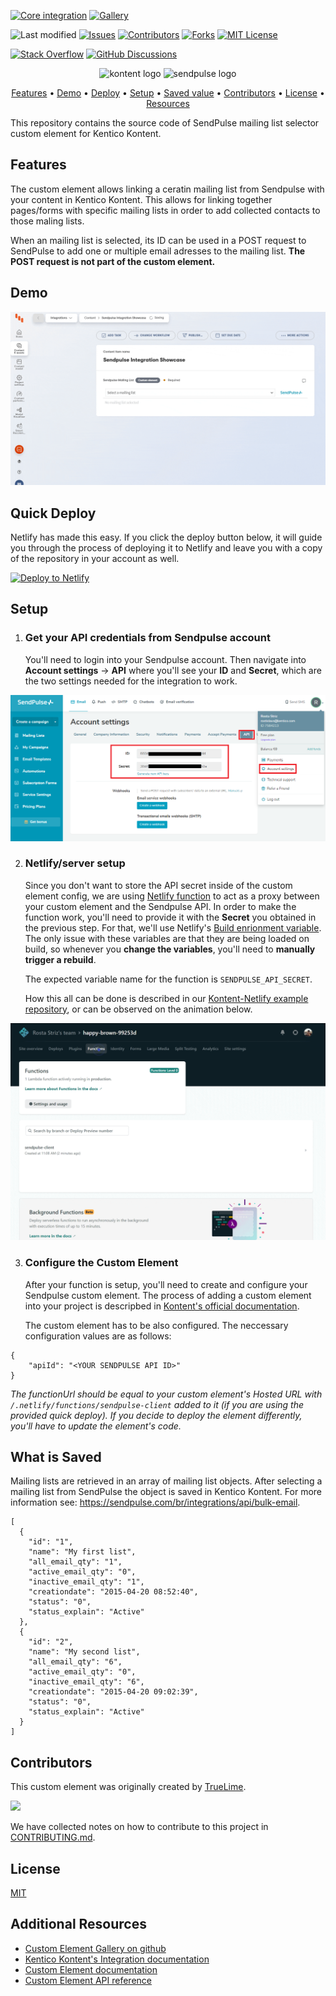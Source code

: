 [![Core integration][core-shield]](https://kontent.ai/integrations/sendpulse)
[![Gallery][gallery-shield]](https://kentico.github.io/kontent-custom-element-samples/gallery/)

![Last modified][last-commit]
[![Issues][issues-shield]][issues-url]
[![Contributors][contributors-shield]][contributors-url]
[![Forks][forks-shield]][forks-url]
[![MIT License][license-shield]][license-url]

[![Stack Overflow][stack-shield]](https://stackoverflow.com/tags/kentico-kontent)
[![GitHub Discussions][discussion-shield]](https://github.com/Kentico/Home/discussions)

<p align="center">
<image src="docs/01-kk-logo-main.svg" alt="kontent logo" width="300" />
<image src="docs/sendpulse-logo.png" 
alt="sendpulse logo" width="400">
</p>

<p align="center">
  <a href="#features">Features</a> •
  <a href="#demo">Demo</a> •
  <a href="#quick-deploy">Deploy</a> •
  <a href="#setup">Setup</a> •
  <a href="#what-is-saved">Saved value</a> •
  <a href="#contributors">Contributors</a> •
  <a href="#license">License</a> •
  <a href="#additional-resources">Resources</a>
</p>

This repository contains the source code of SendPulse mailing list selector custom element for Kentico Kontent. 

## Features
The custom element allows linking a ceratin mailing list from Sendpulse with your content in Kentico Kontent. This allows for linking together pages/forms with specific mailing lists in order to add collected contacts to those maling lists. 

When an mailing list is selected, its ID can be used in a POST request to SendPulse to add one or multiple email adresses to the mailing list. **The POST request is not part of the custom element.**

## Demo

![Demo Animation][product-demo]

## Quick Deploy

Netlify has made this easy. If you click the deploy button below, it will guide you through the process of deploying it to Netlify and leave you with a copy of the repository in your account as well.

[![Deploy to Netlify](https://www.netlify.com/img/deploy/button.svg)](https://app.netlify.com/start/deploy?repository=https://github.com/Kentico/kontent-custom-element-sendpulse)


## Setup
1. ### Get your API credentials from Sendpulse account
    You'll need to login into your Sendpulse account. Then navigate into **Account settings** -> **API** where you'll see your **ID** and **Secret**, which are the two settings needed for the integration to work. 

![Sendpulse Api Key](docs/sendpulse_setup.png)

2. ### Netlify/server setup
    Since you don't want to store the API secret inside of the custom element config, we are using [Netlify function](https://docs.netlify.com/functions/overview/) to act as a proxy between your custom element and the Sendpulse API. In order to make the function work, you'll need to provide it with the **Secret** you obtained in the previous step. For that, we'll use Netlify's [Build enrionment variable](https://docs.netlify.com/configure-builds/environment-variables/). The only issue with these variables are that they are being loaded on build, so whenever you **change the variables**, you'll need to **manually trigger a rebuild**. 

    The expected variable name for the function is `SENDPULSE_API_SECRET`.

    How this all can be done is described in our [Kontent-Netlify example repository](https://github.com/Kentico/kontent-netlify-webhook-processor#setup), or can be observed on the animation below.

![Netlify variable setup](docs/sendulse_function_setup.gif?raw=true)

3. ### Configure the Custom Element 
    After your function is setup, you'll need to create and configure your Sendpulse custom element. The process of adding a custom element into your project is descripbed in [Kontent's official documentation](https://docs.kontent.ai/tutorials/develop-apps/integrate/content-editing-extensions#a-displaying-your-custom-editor-in-kentico-kontent). 

    The custom element has to be also configured. The neccessary configuration values are as follows:

```
{
    "apiId": "<YOUR SENDPULSE API ID>"
}

```
_The functionUrl should be equal to your custom element's Hosted URL with `/.netlify/functions/sendpulse-client` added to it (if you are using the provided quick deploy). If you decide to deploy the element differently, you'll have to update the element's code._

## What is Saved

Mailing lists are retrieved in an array of mailing list objects. After selecting a mailing list from SendPulse the object is saved in Kentico Kontent.
For more information see: https://sendpulse.com/br/integrations/api/bulk-email.

```
[
  {
    "id": "1",
    "name": "My first list",
    "all_email_qty": "1",
    "active_email_qty": "0",
    "inactive_email_qty": "1",
    "creationdate": "2015-04-20 08:52:40",
    "status": "0",
    "status_explain": "Active"
  },
  {
    "id": "2",
    "name": "My second list",
    "all_email_qty": "6",
    "active_email_qty": "0",
    "inactive_email_qty": "6",
    "creationdate": "2015-04-20 09:02:39",
    "status": "0",
    "status_explain": "Active"
  }
]
```

## Contributors
This custom element was originally created by <a href="https://www.truelime.nl/">TrueLime</a>.

<a href="https://github.com/Kentico/kontent-custom-element-sendpulse/graphs/contributors">
  <img src="https://contrib.rocks/image?repo=Kentico/kontent-custom-element-sendpulse" />
</a>

We have collected notes on how to contribute to this project in [CONTRIBUTING.md](CONTRIBUTING.md).

## License

[MIT](https://tldrlegal.com/license/mit-license)

## Additional Resources

- [Custom Element Gallery on github](https://kentico.github.io/kontent-custom-element-samples/gallery/)
- [Kentico Kontent's Integration documentation](https://docs.kontent.ai/tutorials/develop-apps/integrate/integrations-overview)
- [Custom Element documentation](https://docs.kontent.ai/tutorials/develop-apps/integrate/content-editing-extensions)
- [Custom Element API reference](https://docs.kontent.ai/reference/custom-elements-js-api)


[last-commit]: https://img.shields.io/github/last-commit/Kentico/kontent-custom-element-sendpulse?style=for-the-badge
[contributors-shield]: https://img.shields.io/github/contributors/Kentico/kontent-custom-element-sendpulse.svg?style=for-the-badge
[contributors-url]: https://github.com/Kentico/kontent-custom-element-sendpulse/graphs/contributors
[forks-shield]: https://img.shields.io/github/forks/Kentico/kontent-custom-element-sendpulse.svg?style=for-the-badge
[forks-url]: https://github.com/Kentico/kontent-custom-element-sendpulse/network/members
[stars-shield]: https://img.shields.io/github/stars/Kentico/kontent-custom-element-sendpulse.svg?style=for-the-badge
[stars-url]: https://github.com/Kentico/kontent-custom-element-sendpulse/stargazers
[issues-shield]: https://img.shields.io/github/issues/Kentico/kontent-custom-element-sendpulse.svg?style=for-the-badge
[issues-url]: https://github.com/Kentico/kontent-custom-element-sendpulse/issues
[license-shield]: https://img.shields.io/github/license/Kentico/kontent-custom-element-sendpulse.svg?style=for-the-badge
[license-url]: https://github.com/Kentico/kontent-custom-element-sendpulse/blob/master/LICENSE
[core-shield]: https://img.shields.io/static/v1?label=&message=core%20integration&color=FF5733&style=for-the-badge
[gallery-shield]: https://img.shields.io/static/v1?label=&message=extension%20gallery&color=51bce0&style=for-the-badge
[stack-shield]: https://img.shields.io/badge/Stack%20Overflow-ASK%20NOW-FE7A16.svg?logo=stackoverflow&logoColor=white&style=for-the-badge
[discussion-shield]: https://img.shields.io/badge/GitHub-Discussions-FE7A16.svg?logo=github&style=for-the-badge
[product-demo]: docs/demo.gif?raw=true
